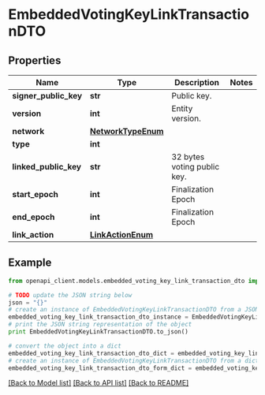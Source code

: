 # EmbeddedVotingKeyLinkTransactionDTO


## Properties

Name | Type | Description | Notes
------------ | ------------- | ------------- | -------------
**signer_public_key** | **str** | Public key. | 
**version** | **int** | Entity version. | 
**network** | [**NetworkTypeEnum**](NetworkTypeEnum.md) |  | 
**type** | **int** |  | 
**linked_public_key** | **str** | 32 bytes voting public key. | 
**start_epoch** | **int** | Finalization Epoch | 
**end_epoch** | **int** | Finalization Epoch | 
**link_action** | [**LinkActionEnum**](LinkActionEnum.md) |  | 

## Example

```python
from openapi_client.models.embedded_voting_key_link_transaction_dto import EmbeddedVotingKeyLinkTransactionDTO

# TODO update the JSON string below
json = "{}"
# create an instance of EmbeddedVotingKeyLinkTransactionDTO from a JSON string
embedded_voting_key_link_transaction_dto_instance = EmbeddedVotingKeyLinkTransactionDTO.from_json(json)
# print the JSON string representation of the object
print EmbeddedVotingKeyLinkTransactionDTO.to_json()

# convert the object into a dict
embedded_voting_key_link_transaction_dto_dict = embedded_voting_key_link_transaction_dto_instance.to_dict()
# create an instance of EmbeddedVotingKeyLinkTransactionDTO from a dict
embedded_voting_key_link_transaction_dto_form_dict = embedded_voting_key_link_transaction_dto.from_dict(embedded_voting_key_link_transaction_dto_dict)
```
[[Back to Model list]](../README.md#documentation-for-models) [[Back to API list]](../README.md#documentation-for-api-endpoints) [[Back to README]](../README.md)


